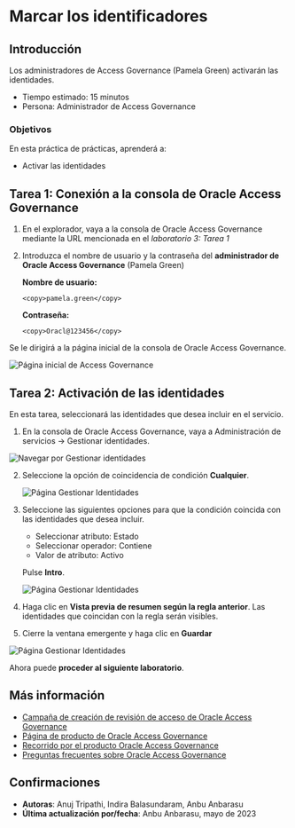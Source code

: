 # Marcar los identificadores

## Introducción

Los administradores de Access Governance (Pamela Green) activarán las identidades.

*   Tiempo estimado: 15 minutos
*   Persona: Administrador de Access Governance

### Objetivos

En esta práctica de prácticas, aprenderá a:

*   Activar las identidades

## Tarea 1: Conexión a la consola de Oracle Access Governance

1.  En el explorador, vaya a la consola de Oracle Access Governance mediante la URL mencionada en el _laboratorio 3: Tarea 1_
    
2.  Introduzca el nombre de usuario y la contraseña del **administrador de Oracle Access Governance** (Pamela Green)
    
    **Nombre de usuario:**
    
        <copy>pamela.green</copy>
        
    
    **Contraseña:**
    
        <copy>Oracl@123456</copy>
        

Se le dirigirá a la página inicial de la consola de Oracle Access Governance.

![Página inicial de Access Governance](images/ag-homepage.png)

## Tarea 2: Activación de las identidades

En esta tarea, seleccionará las identidades que desea incluir en el servicio.

1.  En la consola de Oracle Access Governance, vaya a Administración de servicios -> Gestionar identidades.

![Navegar por Gestionar identidades](images/navigate-manage-identities.png)

2.  Seleccione la opción de coincidencia de condición **Cualquier**.
    
    ![Página Gestionar Identidades](images/select-any.png)
    
3.  Seleccione las siguientes opciones para que la condición coincida con las identidades que desea incluir.
    
    *   Seleccionar atributo: Estado
    *   Seleccionar operador: Contiene
    *   Valor de atributo: Activo
    
    Pulse **Intro**.
    
    ![Página Gestionar Identidades](images/status-rule.png)
    
4.  Haga clic en **Vista previa de resumen según la regla anterior**. Las identidades que coincidan con la regla serán visibles.
    
5.  Cierre la ventana emergente y haga clic en **Guardar**
    

![Página Gestionar Identidades](images/identities-user.png)

Ahora puede **proceder al siguiente laboratorio**.

## Más información

*   [Campaña de creación de revisión de acceso de Oracle Access Governance](https://docs.oracle.com/en/cloud/paas/access-governance/pdapg/index.html)
*   [Página de producto de Oracle Access Governance](https://www.oracle.com/security/cloud-security/access-governance/)
*   [Recorrido por el producto Oracle Access Governance](https://www.oracle.com/webfolder/s/quicktours/paas/pt-sec-access-governance/index.html)
*   [Preguntas frecuentes sobre Oracle Access Governance](https://www.oracle.com/security/cloud-security/access-governance/faq/)

## Confirmaciones

*   **Autoras**: Anuj Tripathi, Indira Balasundaram, Anbu Anbarasu
*   **Última actualización por/fecha**: Anbu Anbarasu, mayo de 2023